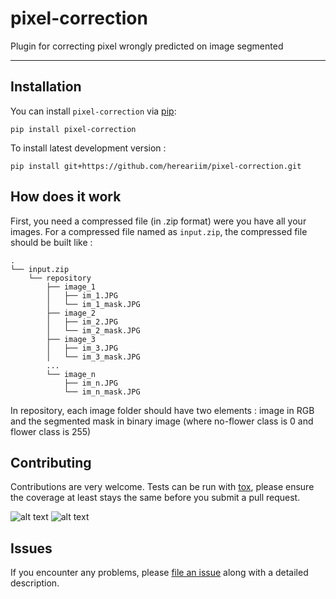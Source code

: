 # pixel-correction

Plugin for correcting pixel wrongly predicted on image segmented

----------------------------------


## Installation

You can install `pixel-correction` via [pip]:

    pip install pixel-correction



To install latest development version :

    pip install git+https://github.com/hereariim/pixel-correction.git

## How does it work

First, you need a compressed file (in .zip format) were you have all your images. For a compressed file named as `input.zip`, the compressed file should be built like :

```
.
└── input.zip
    └── repository
        ├── image_1
        │   ├── im_1.JPG
        │   └── im_1_mask.JPG
        ├── image_2
        │   ├── im_2.JPG
        │   └── im_2_mask.JPG
        ├── image_3
        │   ├── im_3.JPG
        │   └── im_3_mask.JPG
        ...
        └── image_n
            ├── im_n.JPG
            └── im_n_mask.JPG
```
In repository, each image folder should have two elements : image in RGB and the segmented mask in binary image (where no-flower class is 0 and flower class is 255)

## Contributing

Contributions are very welcome. Tests can be run with [tox], please ensure
the coverage at least stays the same before you submit a pull request.

![alt text](https://github.com/hereariim/pixel-correction/tree/master/readmeimage/IMG_3330.png)
![alt text](https://github.com/hereariim/pixel-correction/tree/master/readmeimage/IMG_3330_mask.npg)


## Issues

If you encounter any problems, please [file an issue] along with a detailed description.

[file an issue]: https://github.com/hereariim/pixel-correction/issues

[napari]: https://github.com/napari/napari
[tox]: https://tox.readthedocs.io/en/latest/
[pip]: https://pypi.org/project/pip/
[PyPI]: https://pypi.org/
